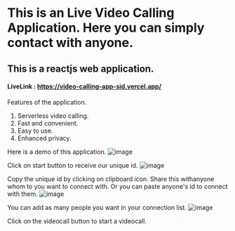 # This is an Live Video Calling Application. Here you can simply contact with anyone.

## This is a reactjs web application.
#### LiveLink : https://video-calling-app-sid.vercel.app/

Features of the application.

1. Serverless video calling.
2. Fast and convenient.
3. Easy to use.
4. Enhanced privacy.

Here is a demo of this application.
![image](https://github.com/user-attachments/assets/98d63c1e-edd0-43c8-833f-41865dcc55d0)

Click on start button to receive our unique id.
![image](https://github.com/user-attachments/assets/2a1bf4da-97d5-47ff-8c9f-7d288d3109a3)

Copy the unique id by clicking on clipboard icon. Share this withanyone whom to you want to connect with. Or you can paste anyone's id to connect with them.
![image](https://github.com/user-attachments/assets/299c30a7-939e-43ce-a56c-aea4ae3ddac5)

You can add as many people you want in your connection list.
![image](https://github.com/user-attachments/assets/d76ab9b0-8961-4ec0-bff2-358860e1dc08)

Click on the videocall button to start a videocall.



